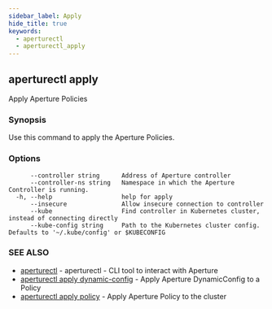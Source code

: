 ```yaml
---
sidebar_label: Apply
hide_title: true
keywords:
  - aperturectl
  - aperturectl_apply
---
```


## aperturectl apply

Apply Aperture Policies

### Synopsis

Use this command to apply the Aperture Policies.

### Options

```
      --controller string      Address of Aperture controller
      --controller-ns string   Namespace in which the Aperture Controller is running.
  -h, --help                   help for apply
      --insecure               Allow insecure connection to controller
      --kube                   Find controller in Kubernetes cluster, instead of connecting directly
      --kube-config string     Path to the Kubernetes cluster config. Defaults to '~/.kube/config' or $KUBECONFIG
```

### SEE ALSO

- [aperturectl](/reference/aperturectl/aperturectl.md) - aperturectl - CLI tool to interact with Aperture
- [aperturectl apply dynamic-config](/reference/aperturectl/apply/dynamic-config/dynamic-config.md) - Apply Aperture DynamicConfig to a Policy
- [aperturectl apply policy](/reference/aperturectl/apply/policy/policy.md) - Apply Aperture Policy to the cluster
